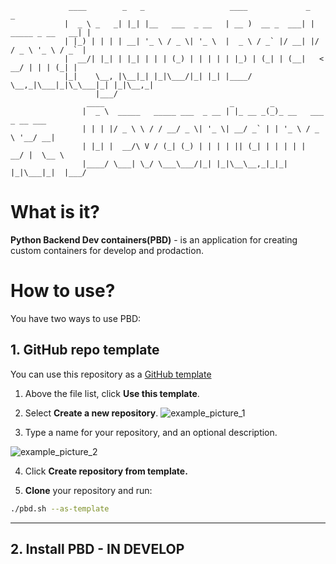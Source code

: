 ```
             ____        _   _                   ____             _                  _ 
            |  _ \ _   _| |_| |__   ___  _ __   | __ )  __ _  ___| | _____ _ __   __| |
            | |_) | | | | __| '_ \ / _ \| '_ \  |  _ \ / _` |/ __| |/ / _ \ '_ \ / _` |
            |  __/| |_| | |_| | | | (_) | | | | | |_) | (_| | (__|   <  __/ | | | (_| |
            |_|    \__, |\__|_| |_|\___/|_| |_| |____/ \__,_|\___|_|\_\___|_| |_|\__,_|
                   |___/                                                               
                 ____                            _        _                     
                |  _ \  _____   _____ ___  _ __ | |_ __ _(_)_ __   ___ _ __ ___ 
                | | | |/ _ \ \ / / __/ _ \| '_ \| __/ _` | | '_ \ / _ \ '__/ __|
                | |_| |  __/\ V / (_| (_) | | | | || (_| | | | | |  __/ |  \__ \
                |____/ \___| \_/ \___\___/|_| |_|\__\__,_|_|_| |_|\___|_|  |___/

```
# What is it?

**Python Backend Dev containers(PBD)** - is an application for creating custom containers for develop and prodaction.

# How to use?

You have two ways to use PBD:

## 1. GitHub repo template

You can use this repository as a [GitHub template](https://docs.github.com/articles/creating-a-repository-from-a-template/)

1. Above the file list, click **Use this template**.
2. Select **Create a new repository**.
![example_picture_1](https://docs.github.com/assets/cb-77734/mw-1440/images/help/repository/use-this-template-button.webp)

3. Type a name for your repository, and an optional description.

![example_picture_2](https://docs.github.com/assets/cb-61138/mw-1440/images/help/repository/create-repository-name.webp)

4. Click **Create repository from template.**

5. **Clone** your repository and run:
```bash
./pbd.sh --as-template
```

----

## 2. Install PBD - IN DEVELOP

<!--You can also install PB and use it locally

1. Clone repository
```bash
git clone https://github.com/lyaguxafrog/python-backend-devcontainers
```
2. Run install script
```bash
./pbd.sh install
```
3. Check installation
```bash
pbd --help # pbd - command in your shell
```

---

**If you have any questions, ask in the [issue](https://github.com/lyaguxafrog/python-backend-devcontainers/issues)**
-->

